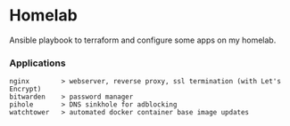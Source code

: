 # Homelab
Ansible playbook to terraform and configure some apps on my homelab.

### Applications
```
nginx        > webserver, reverse proxy, ssl termination (with Let's Encrypt)
bitwarden    > password manager
pihole       > DNS sinkhole for adblocking
watchtower   > automated docker container base image updates
```

